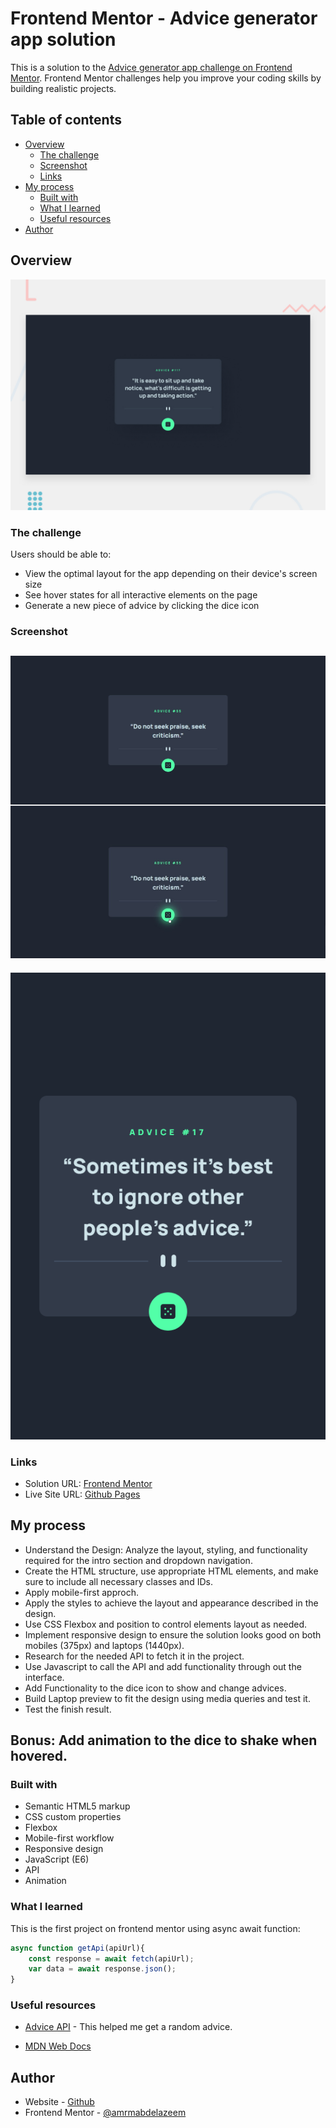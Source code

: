 # Frontend Mentor - Advice generator app solution

This is a solution to the [Advice generator app challenge on Frontend Mentor](https://www.frontendmentor.io/challenges/advice-generator-app-QdUG-13db). Frontend Mentor challenges help you improve your coding skills by building realistic projects.

## Table of contents

- [Overview](#overview)
  - [The challenge](#the-challenge)
  - [Screenshot](#screenshot)
  - [Links](#links)
- [My process](#my-process)
  - [Built with](#built-with)
  - [What I learned](#what-i-learned)
  - [Useful resources](#useful-resources)
- [Author](#author)


## Overview

![Design preview for the Advice generator app coding challenge](./design/desktop-preview.jpg)


### The challenge

Users should be able to:

- View the optimal layout for the app depending on their device's screen size
- See hover states for all interactive elements on the page
- Generate a new piece of advice by clicking the dice icon

### Screenshot

![Laptop](screenshots/kgQKPKzz5H.jpg)
---
![Mobile](screenshots/kgQKPKzz5Hz.png)

### Links

- Solution URL: [Frontend Mentor](https://www.frontendmentor.io/solutions/advice-generator-app-with-api-6qqe6OkHW2)
- Live Site URL: [Github Pages](https://amrmabdelazeem.github.io/advice-generator-app/)

## My process

- Understand the Design: Analyze the layout, styling, and functionality required for the intro section and dropdown navigation.
- Create the HTML structure, use appropriate HTML elements, and make sure to include all necessary classes and IDs.
- Apply mobile-first approch.
- Apply the styles to achieve the layout and appearance described in the design.
- Use CSS Flexbox and position to control elements layout as needed.
- Implement responsive design to ensure the solution looks good on both mobiles (375px) and laptops (1440px).
- Research for the needed API to fetch it in the project.
- Use Javascript to call the API and add functionality through out the interface.
- Add Functionality to the dice icon to show and change advices.
- Build Laptop preview to fit the design using media queries and test it.
- Test the finish result.

## Bonus: Add animation to the dice to shake when hovered.


### Built with

- Semantic HTML5 markup
- CSS custom properties
- Flexbox
- Mobile-first workflow
- Responsive design
- JavaScript (E6)
- API
- Animation

### What I learned

This is the first project on frontend mentor using async await function:

```js
async function getApi(apiUrl){
    const response = await fetch(apiUrl);
    var data = await response.json();
}
```

### Useful resources

- [Advice API](https://api.adviceslip.com/) - This helped me get a random advice.

- [MDN Web Docs](https://developer.mozilla.org/en-US/docs/Web/API/Fetch_API/)

## Author

- Website - [Github](https://github.com/amrmabdelazeem)
- Frontend Mentor - [@amrmabdelazeem](https://www.frontendmentor.io/profile/amrmabdelazeem)